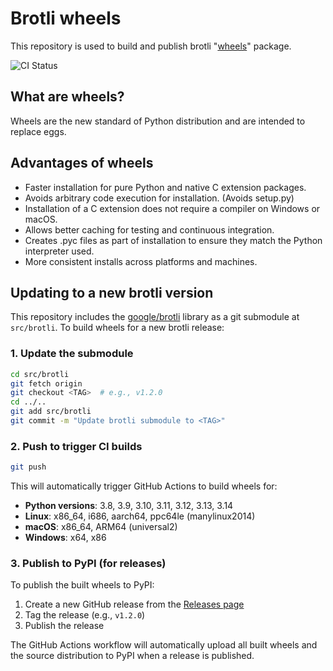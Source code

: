 # Brotli wheels

This repository is used to build and publish brotli "[wheels](https://pythonwheels.com/)" package.

![CI Status](https://github.com/google/brotli-wheels/actions/workflows/ci.yml/badge.svg)

## What are wheels?
Wheels are the new standard of Python distribution and are intended to replace eggs. 

## Advantages of wheels
 - Faster installation for pure Python and native C extension packages.
 - Avoids arbitrary code execution for installation. (Avoids setup.py)
 - Installation of a C extension does not require a compiler on Windows or macOS.
 - Allows better caching for testing and continuous integration.
 - Creates .pyc files as part of installation to ensure they match the Python interpreter used.
 - More consistent installs across platforms and machines.

## Updating to a new brotli version

This repository includes the [google/brotli](https://github.com/google/brotli) library as a git submodule at `src/brotli`. To build wheels for a new brotli release:

### 1. Update the submodule

```bash
cd src/brotli
git fetch origin
git checkout <TAG>  # e.g., v1.2.0
cd ../..
git add src/brotli
git commit -m "Update brotli submodule to <TAG>"
```

### 2. Push to trigger CI builds

```bash
git push
```

This will automatically trigger GitHub Actions to build wheels for:
- **Python versions**: 3.8, 3.9, 3.10, 3.11, 3.12, 3.13, 3.14
- **Linux**: x86_64, i686, aarch64, ppc64le (manylinux2014)
- **macOS**: x86_64, ARM64 (universal2)
- **Windows**: x64, x86

### 3. Publish to PyPI (for releases)

To publish the built wheels to PyPI:

1. Create a new GitHub release from the [Releases page](https://github.com/google/brotli-wheels/releases/new)
2. Tag the release (e.g., `v1.2.0`)
3. Publish the release

The GitHub Actions workflow will automatically upload all built wheels and the source distribution to PyPI when a release is published.
